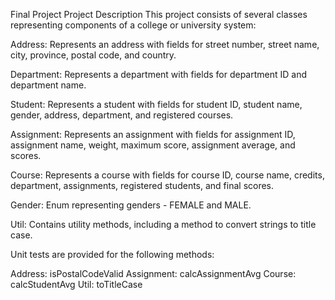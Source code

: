 Final Project
Project Description
This project consists of several classes representing components of a college or university system:

Address: Represents an address with fields for street number, street name, city, province, postal code, and country.

Department: Represents a department with fields for department ID and department name.

Student: Represents a student with fields for student ID, student name, gender, address, department, and registered courses.

Assignment: Represents an assignment with fields for assignment ID, assignment name, weight, maximum score, assignment average, and scores.

Course: Represents a course with fields for course ID, course name, credits, department, assignments, registered students, and final scores.

Gender: Enum representing genders - FEMALE and MALE.

Util: Contains utility methods, including a method to convert strings to title case.

Unit tests are provided for the following methods:

Address: isPostalCodeValid
Assignment: calcAssignmentAvg
Course: calcStudentAvg
Util: toTitleCase
